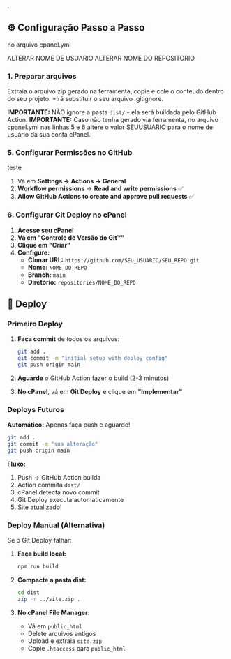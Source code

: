 .


## ⚙️ Configuração Passo a Passo

no arquivo cpanel.yml

ALTERAR NOME DE USUARIO
ALTERAR NOME DO REPOSITORIO

### 1. Preparar arquivos
Extraia o arquivo zip gerado na ferramenta, copie e cole o conteudo dentro do seu projeto.
*Irá substituir o seu arquivo .gitignore.

**IMPORTANTE:** NÃO ignore a pasta `dist/` - ela será buildada pelo GitHub Action.
**IMPORTANTE:** Caso não tenha gerado via ferramenta, no arquivo cpanel.yml nas linhas 5 e 6 altere o valor SEUUSUARIO para o nome de usuário da sua conta cPanel.

### 5. Configurar Permissões no GitHub

teste
1. Vá em **Settings → Actions → General**
2. **Workflow permissions** → **Read and write permissions** ✅
3. **Allow GitHub Actions to create and approve pull requests** ✅

### 6. Configurar Git Deploy no cPanel

1. **Acesse seu cPanel**
2. **Vá em "Controle de Versão do Git™"**
3. **Clique em "Criar"**
4. **Configure:**
   - **Clonar URL:** `https://github.com/SEU_USUARIO/SEU_REPO.git`
   - **Nome:** `NOME_DO_REPO`
   - **Branch:** `main`
   - **Diretório:** `repositories/NOME_DO_REPO`

## 🚀 Deploy

### Primeiro Deploy

1. **Faça commit** de todos os arquivos:
   ```bash
   git add .
   git commit -m "initial setup with deploy config"
   git push origin main
   ```

2. **Aguarde** o GitHub Action fazer o build (2-3 minutos)

3. **No cPanel**, vá em **Git Deploy** e clique em **"Implementar"**

### Deploys Futuros

**Automático:** Apenas faça push e aguarde!

```bash
git add .
git commit -m "sua alteração"
git push origin main
```

**Fluxo:**
1. Push → GitHub Action builda
2. Action commita `dist/`
3. cPanel detecta novo commit
4. Git Deploy executa automaticamente
5. Site atualizado!


### Deploy Manual (Alternativa)

Se o Git Deploy falhar:

1. **Faça build local:**
   ```bash
   npm run build
   ```

2. **Compacte a pasta dist:**
   ```bash
   cd dist
   zip -r ../site.zip .
   ```

3. **No cPanel File Manager:**
   - Vá em `public_html`
   - Delete arquivos antigos
   - Upload e extraia `site.zip`
   - Copie `.htaccess` para `public_html`
